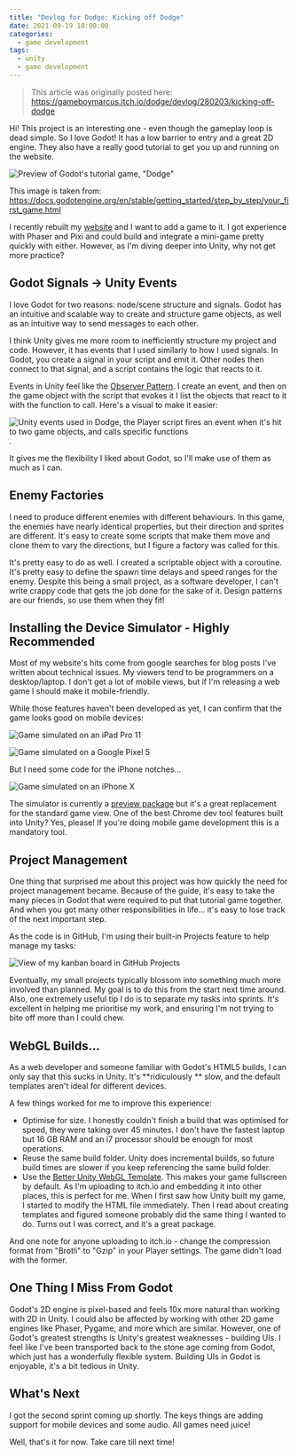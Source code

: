 ```yaml
---
title: "Devlog for Dodge: Kicking off Dodge"
date: 2021-09-19 10:00:00
categories:
  - game development
tags:
  - unity
  - game development
---
```


> This article was originally posted here: https://gameboymarcus.itch.io/dodge/devlog/280203/kicking-off-dodge

Hi! This project is an interesting one - even though the gameplay loop is dead simple. So I love Godot! It has a low barrier to entry and a great 2D engine. They also have a really good tutorial to get you up and running on the website.

![Preview of Godot's tutorial game, "Dodge"](https://img.itch.zone/aW1nLzY3NDExNTYuZ2lm/original/%2FtuMSr.gif)

This image is taken from: https://docs.godotengine.org/en/stable/getting_started/step_by_step/your_first_game.html

I recently rebuilt my [website](/) and I want to add a game to it. I got experience with Phaser and Pixi and could build and integrate a mini-game pretty quickly with either. However, as I'm diving deeper into Unity, why not get more practice?

## Godot Signals -> Unity Events

I love Godot for two reasons: node/scene structure and signals. Godot has an intuitive and scalable way to create and structure game objects, as well as an intuitive way to send messages to each other.

I think Unity gives me more room to inefficiently structure my project and code. However, it has events that I used similarly to how I used signals. In Godot, you create a signal in your script and emit it. Other nodes then connect to that signal, and a script contains the logic that reacts to it.

Events in Unity feel like the [Observer Pattern](https://en.wikipedia.org/wiki/Observer_pattern). I create an event, and then on the game object with the script that evokes it I list the objects that react to it with the function to call. Here's a visual to make it easier:

![Unity events used in Dodge, the Player script fires an event when it's hit to two game objects, and calls specific functions](https://img.itch.zone/aW1nLzY3NDE0MTEucG5n/original/UMfzjE.png).

It gives me the flexibility I liked about Godot, so I'll make use of them as much as I can.

## Enemy Factories

I need to produce different enemies with different behaviours. In this game, the enemies have nearly identical properties, but their direction and sprites are different. It's easy to create some scripts that make them move and clone them to vary the directions, but I figure a factory was called for this.

It's pretty easy to do as well. I created a scriptable object with a coroutine. It's pretty easy to define the spawn time delays and speed ranges for the enemy. Despite this being a small project, as a software developer, I can't write crappy code that gets the job done for the sake of it. Design patterns are our friends, so use them when they fit!

## Installing the Device Simulator - Highly Recommended

Most of my website's hits come from google searches for blog posts I've written about technical issues. My viewers tend to be programmers on a desktop/laptop. I don't get a lot of mobile views, but if I'm releasing a web game I should make it mobile-friendly.

While those features haven't been developed as yet, I can confirm that the game looks good on mobile devices:

![Game simulated on an iPad Pro 11](https://img.itch.zone/aW1nLzY3NDE2NTMucG5n/original/%2FWiGvU.png)

![Game simulated on a Google Pixel 5](https://img.itch.zone/aW1nLzY3NDE2NjAucG5n/original/EXyYWn.png)

But I need some code for the iPhone notches...

![Game simulated on an iPhone X](https://img.itch.zone/aW1nLzY3NDE2NjEucG5n/original/wuBYRM.png)

The simulator is currently a [preview package](https://docs.unity3d.com/Packages/com.unity.device-simulator@3.0/manual/index.html) but it's a great replacement for the standard game view. One of the best Chrome dev tool features built into Unity? Yes, please! If you're doing mobile game development this is a mandatory tool.

## Project Management

One thing that surprised me about this project was how quickly the need for project management became. Because of the guide, it's easy to take the many pieces in Godot that were required to put that tutorial game together. And when you got many other responsibilities in life... it's easy to lose track of the next important step.

As the code is in GitHub, I'm using their built-in Projects feature to help manage my tasks:

![View of my kanban board in GitHub Projects](https://img.itch.zone/aW1nLzY3NDE3MDcucG5n/original/kMYutY.png)

Eventually, my small projects typically blossom into something much more involved than planned. My goal is to do this from the start next time around. Also, one extremely useful tip I do is to separate my tasks into sprints. It's excellent in helping me prioritise my work, and ensuring I'm not trying to bite off more than I could chew.

## WebGL Builds...

As a web developer and someone familiar with Godot's HTML5 builds, I can only say that this sucks in Unity. It's **ridiculously ** slow, and the default templates aren't ideal for different devices.

A few things worked for me to improve this experience:

- Optimise for size. I honestly couldn't finish a build that was optimised for speed, they were taking over 45 minutes. I don't have the fastest laptop but 16 GB RAM and an i7 processor should be enough for most operations.
- Reuse the same build folder. Unity does incremental builds, so future build times are slower if you keep referencing the same build folder.
- Use the [Better Unity WebGL Template](https://github.com/greggman/better-unity-webgl-template). This makes your game fullscreen by default. As I'm uploading to itch.io and embedding it into other places, this is perfect for me. When I first saw how Unity built my game, I started to modify the HTML file immediately. Then I read about creating templates and figured someone probably did the same thing I wanted to do. Turns out I was correct, and it's a great package.

And one note for anyone uploading to itch.io - change the compression format from "Brotli" to "Gzip" in your Player settings. The game didn't load with the former.

## One Thing I Miss From Godot

Godot's 2D engine is pixel-based and feels 10x more natural than working with 2D in Unity. I could also be affected by working with other 2D game engines like Phaser, Pygame, and more which are similar. However, one of Godot's greatest strengths is Unity's greatest weaknesses - building UIs. I feel like I've been transported back to the stone age coming from Godot, which just has a wonderfully flexible system. Building UIs in Godot is enjoyable, it's a bit tedious in Unity.

## What's Next

I got the second sprint coming up shortly. The keys things are adding support for mobile devices and some audio. All games need juice!

Well, that's it for now. Take care till next time!
